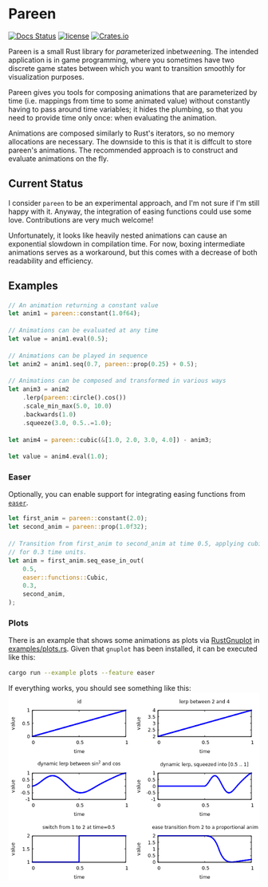 # Pareen
[![Docs Status](https://docs.rs/pareen/badge.svg)](https://docs.rs/pareen)
[![license](http://img.shields.io/badge/license-MIT-blue.svg)](https://github.com/leod/pareen/blob/master/LICENSE)
[![Crates.io](https://img.shields.io/crates/v/pareen.svg)](https://crates.io/crates/pareen)

Pareen is a small Rust library for *par*ameterized inbetw*een*ing.
The intended application is in game programming, where you sometimes have 
two discrete game states between which you want to transition smoothly for
visualization purposes.

Pareen gives you tools for composing animations that are parameterized by
time (i.e. mappings from time to some animated value) without constantly
having to pass around time variables; it hides the plumbing, so that you
need to provide time only once: when evaluating the animation.

Animations are composed similarly to Rust's iterators, so no memory
allocations are necessary. The downside to this is that it is diffcult to store
pareen's animations. The recommended approach is to construct and evaluate
animations on the fly.

## Current Status
I consider `pareen` to be an experimental approach, and I'm not sure if I'm
still happy with it.  Anyway, the integration of easing functions could use
some love. Contributions are very much welcome!

Unfortunately, it looks like heavily nested animations can cause an exponential
slowdown in compilation time. For now, boxing intermediate animations serves as
a workaround, but this comes with a decrease of both readability and efficiency.

## Examples
```rust
// An animation returning a constant value
let anim1 = pareen::constant(1.0f64);

// Animations can be evaluated at any time
let value = anim1.eval(0.5);

// Animations can be played in sequence
let anim2 = anim1.seq(0.7, pareen::prop(0.25) + 0.5);

// Animations can be composed and transformed in various ways
let anim3 = anim2
    .lerp(pareen::circle().cos())
    .scale_min_max(5.0, 10.0)
    .backwards(1.0)
    .squeeze(3.0, 0.5..=1.0);

let anim4 = pareen::cubic(&[1.0, 2.0, 3.0, 4.0]) - anim3;

let value = anim4.eval(1.0);
```

### Easer
Optionally, you can enable support for integrating easing functions from
[`easer`](https://docs.rs/easer/0.2.1/easer/index.html). 

```rust
let first_anim = pareen::constant(2.0);
let second_anim = pareen::prop(1.0f32);

// Transition from first_anim to second_anim at time 0.5, applying cubic easing
// for 0.3 time units.
let anim = first_anim.seq_ease_in_out(
    0.5,
    easer::functions::Cubic,
    0.3,
    second_anim,
);
```

### Plots
There is an example that shows some animations as plots via
[RustGnuplot](https://github.com/SiegeLord/RustGnuplot) in
[examples/plots.rs](examples/plots.rs). Given that `gnuplot` has been
installed, it can be executed like this:
```bash
cargo run --example plots --feature easer
```

If everything works, you should see something like this:
![plots of the example/plots.rs animations](images/plots.png)
